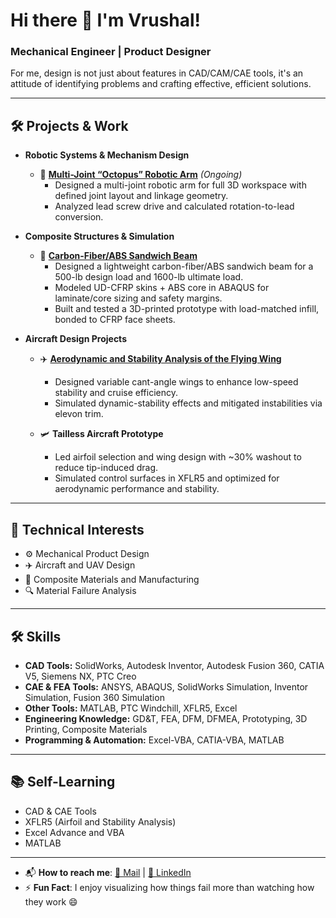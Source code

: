 <h1>Hi there 👋 I'm Vrushal!</h1>
<h3>Mechanical Engineer | Product Designer</h3>

<p>
For me, design is not just about features in CAD/CAM/CAE tools, it's an attitude of identifying problems and crafting effective, efficient solutions.
</p>

---

<h2>🛠️ Projects & Work</h2>

- <b>Robotic Systems & Mechanism Design</b>  
  - 🐙 [**Multi-Joint “Octopus” Robotic Arm**](https://github.com/vrushal-modake/Robotic-Systems-Mechanism-Design) *(Ongoing)*
    - Designed a multi-joint robotic arm for full 3D workspace with defined joint layout and linkage geometry.  
    - Analyzed lead screw drive and calculated rotation-to-lead conversion. 

- <b>Composite Structures & Simulation</b>  
  - 🧱 [**Carbon-Fiber/ABS Sandwich Beam**](https://github.com/vrushal-modake/Carbon-Fiber-ABS-Sandwich-Beam)
    - Designed a lightweight carbon-fiber/ABS sandwich beam for a 500-lb design load and 1600-lb ultimate load.  
    - Modeled UD-CFRP skins + ABS core in ABAQUS for laminate/core sizing and safety margins.  
    - Built and tested a 3D-printed prototype with load-matched infill, bonded to CFRP face sheets.

- <b>Aircraft Design Projects</b>  
  - ✈️ [**Aerodynamic and Stability Analysis of the Flying Wing**](https://github.com/vrushal-modake/Aerodynamic-and-Stability-Analysis-of-the-Flying-Wing)
    - Designed variable cant-angle wings to enhance low-speed stability and cruise efficiency.  
    - Simulated dynamic-stability effects and mitigated instabilities via elevon trim.  

  - 🛩️ **Tailless Aircraft Prototype**  
    - Led airfoil selection and wing design with ~30% washout to reduce tip-induced drag.  
    - Simulated control surfaces in XFLR5 and optimized for aerodynamic performance and stability.

---

<h2>🎯 Technical Interests</h2>

- ⚙️ Mechanical Product Design 
- ✈️ Aircraft and UAV Design
- 🧵 Composite Materials and Manufacturing  
- 🔍 Material Failure Analysis 
---
## 🛠️ Skills  

- **CAD Tools:** SolidWorks, Autodesk Inventor, Autodesk Fusion 360, CATIA V5, Siemens NX, PTC Creo  
- **CAE & FEA Tools:** ANSYS, ABAQUS, SolidWorks Simulation, Inventor Simulation, Fusion 360 Simulation  
- **Other Tools:** MATLAB, PTC Windchill, XFLR5, Excel  
- **Engineering Knowledge:** GD&T, FEA, DFM, DFMEA, Prototyping, 3D Printing, Composite Materials  
- **Programming & Automation:** Excel-VBA, CATIA-VBA, MATLAB  
---

<h2>📚 Self-Learning</h2>

- CAD & CAE Tools
- XFLR5 (Airfoil and Stability Analysis)
- Excel Advance and VBA
- MATLAB
  
---
<!--
- 🏆 Proud participant in product design challenges *(Update if you’ve won any!)*  
- 🛠️ **Tools & Skills**: SolidWorks | CATIA V5 | ABAQUS | MATLAB | Excel-VBA --> 
- 📬 **How to reach me**: [📩 Mail](mailto:modake21@gmail.com) | [🔗 LinkedIn](https://www.linkedin.com/in/vrushal-modake-486a2b206/)  
- ⚡ **Fun Fact**: I enjoy visualizing how things fail more than watching how they work 😄  

<!--
<h2>📫 Let's Connect</h2>

[<img align="left" alt="LinkedIn" width="24px" src="https://cdn.jsdelivr.net/npm/simple-icons@v3/icons/linkedin.svg" />][linkedin]

<br/>

[linkedin]: https://www.linkedin.com/in/vrushal-modake-486a2b206/  

<!--
**vrushal123/vrushal123** is a ✨ _special_ ✨ repository because its `README.md` (this file) appears on your GitHub profile.
-->
